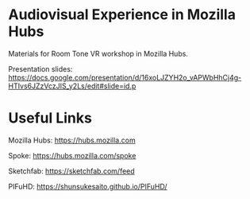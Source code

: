 # Audiovisual Experience in Mozilla Hubs

Materials for Room Tone VR workshop in Mozilla Hubs.

Presentation slides: https://docs.google.com/presentation/d/16xoLJZYH2o_vAPWbHhCj4g-HTIvs6JZzVczJIS_y2Ls/edit#slide=id.p

# Useful Links

Mozilla Hubs: https://hubs.mozilla.com

Spoke: https://hubs.mozilla.com/spoke

Sketchfab: https://sketchfab.com/feed

PIFuHD: https://shunsukesaito.github.io/PIFuHD/
